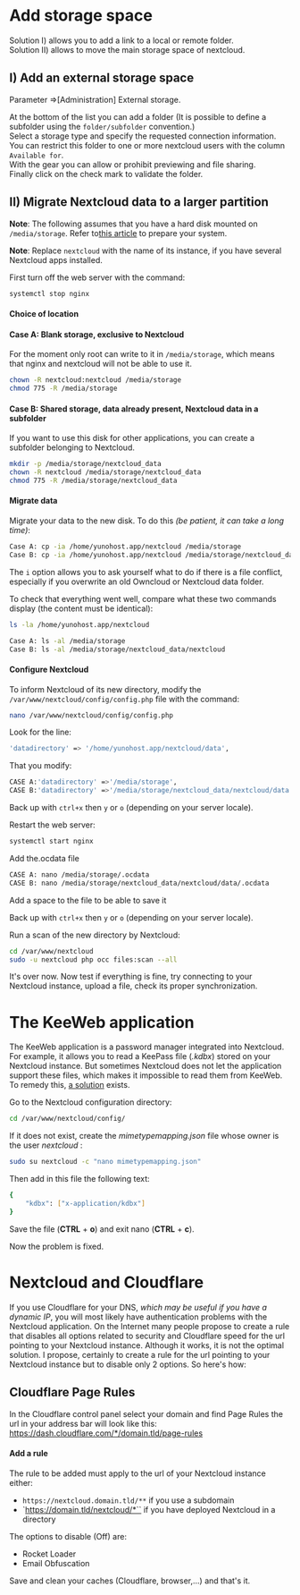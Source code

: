 # Add storage space

Solution I) allows you to add a link to a local or remote folder.  
Solution II) allows to move the main storage space of nextcloud.

## I) Add an external storage space

Parameter =>[Administration] External storage.

At the bottom of the list you can add a folder (It is possible to define a subfolder using the `folder/subfolder` convention.)  
Select a storage type and specify the requested connection information.  
You can restrict this folder to one or more nextcloud users with the column `Available for`.  
With the gear you can allow or prohibit previewing and file sharing.  
Finally click on the check mark to validate the folder.

## II) Migrate Nextcloud data to a larger partition

**Note**: The following assumes that you have a hard disk mounted on `/media/storage`. Refer to[this article](/external_storage_en) to prepare your system.

**Note**: Replace `nextcloud` with the name of its instance, if you have several Nextcloud apps installed.

First turn off the web server with the command:
```bash
systemctl stop nginx  
```

#### Choice of location

#### Case A: Blank storage, exclusive to Nextcloud

For the moment only root can write to it in `/media/storage`, which means that nginx and nextcloud will not be able to use it.

```bash
chown -R nextcloud:nextcloud /media/storage
chmod 775 -R /media/storage
```

#### Case B: Shared storage, data already present, Nextcloud data in a subfolder

If you want to use this disk for other applications, you can create a subfolder belonging to Nextcloud.

```bash
mkdir -p /media/storage/nextcloud_data
chown -R nextcloud /media/storage/nextcloud_data
chmod 775 -R /media/storage/nextcloud_data
```

#### Migrate data

Migrate your data to the new disk. To do this *(be patient, it can take a long time)*:

```bash
Case A: cp -ia /home/yunohost.app/nextcloud /media/storage
Case B: cp -ia /home/yunohost.app/nextcloud /media/storage/nextcloud_data
```

The `i` option allows you to ask yourself what to do if there is a file conflict, especially if you overwrite an old Owncloud or Nextcloud data folder.

To check that everything went well, compare what these two commands display (the content must be identical):

```bash
ls -la /home/yunohost.app/nextcloud

Case A: ls -al /media/storage
Case B: ls -al /media/storage/nextcloud_data/nextcloud
```

#### Configure Nextcloud

To inform Nextcloud of its new directory, modify the `/var/www/nextcloud/config/config.php` file with the command:

```bash
nano /var/www/nextcloud/config/config.php
```

Look for the line:

```bash
'datadirectory' => '/home/yunohost.app/nextcloud/data',
```

That you modify:

```bash
CASE A:'datadirectory' =>'/media/storage',
CASE B:'datadirectory' =>'/media/storage/nextcloud_data/nextcloud/data',
```

Back up with `ctrl+x` then `y` or `o` (depending on your server locale).

Restart the web server:

```bash
systemctl start nginx
```

Add the.ocdata file
```bash
CASE A: nano /media/storage/.ocdata
CASE B: nano /media/storage/nextcloud_data/nextcloud/data/.ocdata
```
Add a space to the file to be able to save it

Back up with `ctrl+x` then `y` or `o` (depending on your server locale).

Run a scan of the new directory by Nextcloud:

```bash
cd /var/www/nextcloud
sudo -u nextcloud php occ files:scan --all
```

It's over now. Now test if everything is fine, try connecting to your Nextcloud instance, upload a file, check its proper synchronization.

# The KeeWeb application

The KeeWeb application is a password manager integrated into Nextcloud. For example, it allows you to read a KeePass file (*.kdbx*) stored on your Nextcloud instance. 
But sometimes Nextcloud does not let the application support these files, which makes it impossible to read them from KeeWeb. To remedy this, 
[a solution](https://github.com/jhass/nextcloud-keeweb/issues/34) exists.

Go to the Nextcloud configuration directory:

```bash
cd /var/www/nextcloud/config/
```

If it does not exist, create the *mimetypemapping.json* file whose owner is the user *nextcloud* :

```bash
sudo su nextcloud -c "nano mimetypemapping.json"
```

Then add in this file the following text:

```bash
{
    "kdbx": ["x-application/kdbx"]
}
```

Save the file (**CTRL** + **o**) and exit nano (**CTRL** + **c**).

Now the problem is fixed.

# Nextcloud and Cloudflare

If you use Cloudflare for your DNS, *which may be useful if you have a dynamic IP*, you will most likely have authentication problems with the Nextcloud application. On the Internet many people propose to create a rule that disables all options related to security and Cloudflare speed for the url pointing to your Nextcloud instance. Although it works, it is not the optimal solution. I propose, certainly to create a rule for the url pointing to your Nextcloud instance but to disable only 2 options. So here's how:

## Cloudflare Page Rules

In the Cloudflare control panel select your domain and find Page Rules
the url in your address bar will look like this: https://dash.cloudflare.com/*/domain.tld/page-rules

#### Add a rule

The rule to be added must apply to the url of your Nextcloud instance either:

- `https://nextcloud.domain.tld/**` if you use a subdomain
- `https://domain.tld/nextcloud/*`` if you have deployed Nextcloud in a directory

The options to disable (Off) are:

- Rocket Loader
- Email Obfuscation

Save and clean your caches (Cloudflare, browser,...) and that's it.
